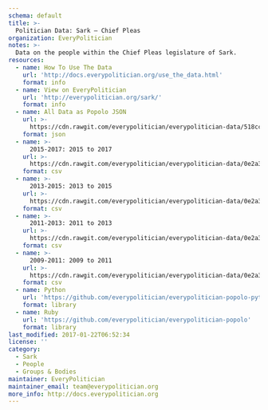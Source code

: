 ```yaml
---
schema: default
title: >-
  Politician Data: Sark — Chief Pleas
organization: EveryPolitician
notes: >-
  Data on the people within the Chief Pleas legislature of Sark.
resources:
  - name: How To Use The Data
    url: 'http://docs.everypolitician.org/use_the_data.html'
    format: info
  - name: View on EveryPolitician
    url: 'http://everypolitician.org/sark/'
    format: info
  - name: All Data as Popolo JSON
    url: >-
      https://cdn.rawgit.com/everypolitician/everypolitician-data/518cc7a0134aefcc060b65dc801add5d40420a8f/data/Sark/Chief_Pleas/ep-popolo-v1.0.json
    format: json
  - name: >-
      2015-2017: 2015 to 2017
    url: >-
      https://cdn.rawgit.com/everypolitician/everypolitician-data/0e2a3210b5477b1d441cd98cf4e9283f20d8048d/data/Sark/Chief_Pleas/term-2015.csv
    format: csv
  - name: >-
      2013-2015: 2013 to 2015
    url: >-
      https://cdn.rawgit.com/everypolitician/everypolitician-data/0e2a3210b5477b1d441cd98cf4e9283f20d8048d/data/Sark/Chief_Pleas/term-2013.csv
    format: csv
  - name: >-
      2011-2013: 2011 to 2013
    url: >-
      https://cdn.rawgit.com/everypolitician/everypolitician-data/0e2a3210b5477b1d441cd98cf4e9283f20d8048d/data/Sark/Chief_Pleas/term-2011.csv
    format: csv
  - name: >-
      2009-2011: 2009 to 2011
    url: >-
      https://cdn.rawgit.com/everypolitician/everypolitician-data/0e2a3210b5477b1d441cd98cf4e9283f20d8048d/data/Sark/Chief_Pleas/term-2009.csv
    format: csv
  - name: Python
    url: 'https://github.com/everypolitician/everypolitician-popolo-python'
    format: library
  - name: Ruby
    url: 'https://github.com/everypolitician/everypolitician-popolo'
    format: library
last_modified: 2017-01-22T06:52:34
license: ''
category:
  - Sark
  - People
  - Groups & Bodies
maintainer: EveryPolitician
maintainer_email: team@everypolitician.org
more_info: http://docs.everypolitician.org
---
```

